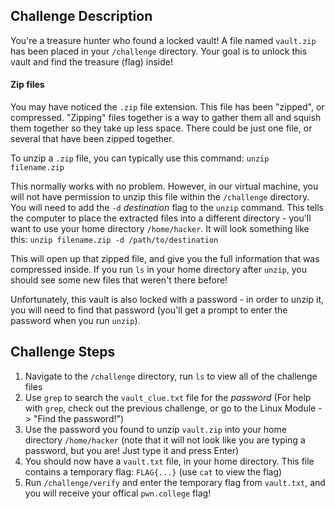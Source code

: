 ## Challenge Description
You're a treasure hunter who found a locked vault! A file named `vault.zip` has been placed in your `/challenge` directory. Your goal is to unlock this vault and find the treasure (flag) inside!

#### Zip files
You may have noticed the `.zip` file extension. This file has been "zipped", or compressed.
"Zipping" files together is a way to gather them all and squish them together so they take up less space. There could be just one file, or several that have been zipped together.

To unzip a `.zip` file, you can typically use this command: `unzip filename.zip`

This normally works with no problem. However, in our virtual machine, you will not have permission to unzip this file within the `/challenge` directory. You will need to add the `-d` _destination_ flag to the `unzip` command. This tells the computer to place the extracted files into a different directory - you'll want to use your home directory `/home/hacker`. It will look something like this: `unzip filename.zip -d /path/to/destination`

This will open up that zipped file, and give you the full information that was compressed inside. If you run `ls` in your home directory after `unzip`, you should see some new files that weren't there before!

Unfortunately, this vault is also locked with a password - in order to unzip it, you will need to find that password (you'll get a prompt to enter the password when you run `unzip`).

## Challenge Steps
1. Navigate to the `/challenge` directory, run `ls` to view all of the challenge files
2. Use `grep` to search the `vault_clue.txt` file for the *password* (For help with `grep`, check out the previous challenge, or go to the Linux Module -> "Find the password!")
3. Use the password you found to unzip `vault.zip` into your home directory `/home/hacker` (note that it will not look like you are typing a password, but you are! Just type it and press Enter)
4. You should now have a `vault.txt` file, in your home directory. This file contains a temporary flag: `FLAG{...}` (use `cat` to view the flag)
5. Run `/challenge/verify` and enter the temporary flag from `vault.txt`, and you will receive your offical `pwn.college` flag!

